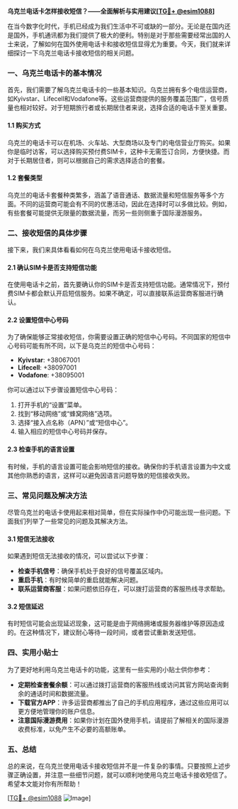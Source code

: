 **乌克兰电话卡怎样接收短信？——全面解析与实用建议[[TG💪+ @esim1088](https://t.me/s/esim1088)]**

在当今数字化时代，手机已经成为我们生活中不可或缺的一部分。无论是在国内还是国外，手机通讯都为我们提供了极大的便利。特别是对于那些需要经常出国的人士来说，了解如何在国外使用电话卡和接收短信显得尤为重要。今天，我们就来详细探讨一下乌克兰电话卡接收短信的相关问题。

### 一、乌克兰电话卡的基本情况

首先，我们需要了解乌克兰电话卡的一些基本知识。乌克兰拥有多个电信运营商，如Kyivstar、Lifecell和Vodafone等。这些运营商提供的服务覆盖范围广，信号质量也相对较好。对于短期旅行者或长期居住者来说，选择合适的电话卡至关重要。

#### 1.1 购买方式

乌克兰的电话卡可以在机场、火车站、大型商场以及专门的电信营业厅购买。如果你是临时访客，可以选择购买预付费SIM卡，这种卡无需签订合同，方便快捷。而对于长期居住者，则可以根据自己的需求选择适合的套餐。

#### 1.2 套餐类型

乌克兰的电话卡套餐种类繁多，涵盖了语音通话、数据流量和短信服务等多个方面。不同的运营商可能会有不同的优惠活动，因此在选择时可以多做比较。例如，有些套餐可能提供无限量的数据流量，而另一些则侧重于国际漫游服务。

### 二、接收短信的具体步骤

接下来，我们来具体看看如何在乌克兰使用电话卡接收短信。

#### 2.1 确认SIM卡是否支持短信功能

在使用电话卡之前，首先要确认你的SIM卡是否支持短信功能。通常情况下，预付费SIM卡都会默认开启短信服务。如果不确定，可以直接联系运营商客服进行确认。

#### 2.2 设置短信中心号码

为了确保能够正常接收短信，你需要设置正确的短信中心号码。不同国家的短信中心号码可能有所不同，以下是乌克兰的短信中心号码：

- **Kyivstar**: +38067001
- **Lifecell**: +38097001
- **Vodafone**: +38095001

你可以通过以下步骤设置短信中心号码：

1. 打开手机的“设置”菜单。
2. 找到“移动网络”或“蜂窝网络”选项。
3. 选择“接入点名称（APN）”或“短信中心”。
4. 输入相应的短信中心号码并保存。

#### 2.3 检查手机的语言设置

有时候，手机的语言设置可能会影响短信的接收。确保你的手机语言设置为中文或其他你熟悉的语言，这样可以避免因语言问题导致的短信接收失败。

### 三、常见问题及解决方法

尽管乌克兰的电话卡使用起来相对简单，但在实际操作中仍可能出现一些问题。下面我们列举了一些常见的问题及其解决方法。

#### 3.1 短信无法接收

如果遇到短信无法接收的情况，可以尝试以下步骤：

- **检查手机信号**：确保手机处于良好的信号覆盖区域内。
- **重启手机**：有时候简单的重启就能解决问题。
- **联系运营商客服**：如果问题依旧存在，可以拨打运营商的客服热线寻求帮助。

#### 3.2 短信延迟

有时短信可能会出现延迟现象，这可能是由于网络拥堵或服务器维护等原因造成的。在这种情况下，建议耐心等待一段时间，或者尝试重新发送短信。

### 四、实用小贴士

为了更好地利用乌克兰电话卡的功能，这里有一些实用的小贴士供你参考：

- **定期检查套餐余额**：可以通过拨打运营商的客服热线或访问其官方网站查询剩余的通话时间和数据流量。
- **下载官方APP**：许多运营商都推出了自己的手机应用程序，通过这些应用可以更方便地管理你的账户信息。
- **注意国际漫游费用**：如果你计划在国外使用手机，请提前了解相关的国际漫游收费标准，以免产生不必要的高额账单。

### 五、总结

总的来说，在乌克兰使用电话卡接收短信并不是一件复杂的事情。只要按照上述步骤正确设置，并注意一些细节问题，就可以顺利地使用乌克兰电话卡接收短信了。希望本文能对你有所帮助！

[[TG💪+ @esim1088](https://t.me/s/esim1088) ![Image](https://i.postimg.cc/4NQfJmqS/Snipaste-2025-05-13-00-14-12.png)]